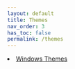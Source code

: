 ```yaml
---
layout: default
title: Themes
nav_order: 3
has_toc: false
permalink: /themes
---
```


<div class="card">
  <div class="container">
    <lu>
      <li class="text-delta"><a href="https://the-back-room.github.io/themes/windows">Windows Themes</a></li>
    </lu>
  </div>
</div>